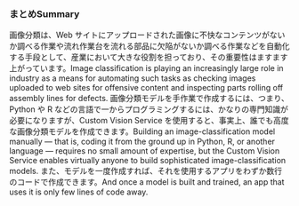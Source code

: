 ### <a name="summary"></a><span data-ttu-id="e6a98-101">まとめ</span><span class="sxs-lookup"><span data-stu-id="e6a98-101">Summary</span></span>

<span data-ttu-id="e6a98-102">画像分類は、Web サイトにアップロードされた画像に不快なコンテンツがないか調べる作業や流れ作業台を流れる部品に欠陥がないか調べる作業などを自動化する手段として、産業において大きな役割を担っており、その重要性はますます上がっています。</span><span class="sxs-lookup"><span data-stu-id="e6a98-102">Image classification is playing an increasingly large role in industry as a means for automating such tasks as checking images uploaded to web sites for offensive content and inspecting parts rolling off assembly lines for defects.</span></span> <span data-ttu-id="e6a98-103">画像分類モデルを手作業で作成するには、つまり、Python や R などの言語で一からプログラミングするには、かなりの専門知識が必要になりますが、Custom Vision Service を使用すると、事実上、誰でも高度な画像分類モデルを作成できます。</span><span class="sxs-lookup"><span data-stu-id="e6a98-103">Building an image-classification model manually — that is, coding it from the ground up in Python, R, or another language — requires no small amount of expertise, but the Custom Vision Service enables virtually anyone to build sophisticated image-classification models.</span></span> <span data-ttu-id="e6a98-104">また、モデルを一度作成すれば、それを使用するアプリをわずか数行のコードで作成できます。</span><span class="sxs-lookup"><span data-stu-id="e6a98-104">And once a model is built and trained, an app that uses it is only few lines of code away.</span></span>